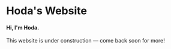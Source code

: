 # Hoda's Website

#### Hi, I'm Hoda.

This website is under construction — come back soon for more!
